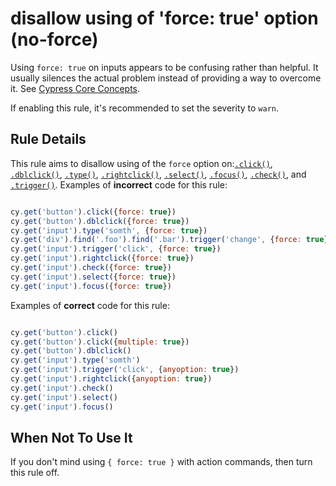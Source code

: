 # disallow using of 'force: true' option (no-force)

Using `force: true` on inputs appears to be confusing rather than helpful.
It usually silences the actual problem instead of providing a way to overcome it.
See [Cypress Core Concepts](https://docs.cypress.io/guides/core-concepts/interacting-with-elements.html#Forcing).

If enabling this rule, it's recommended to set the severity to `warn`.

## Rule Details

This rule aims to disallow using of the `force` option on:[`.click()`](https://on.cypress.io/click),
[`.dblclick()`](https://on.cypress.io/dblclick), [`.type()`](https://on.cypress.io/type),
[`.rightclick()`](https://on.cypress.io/rightclick), [`.select()`](https://on.cypress.io/select),
[`.focus()`](https://on.cypress.io/focus), [`.check()`](https://on.cypress.io/check),
and [`.trigger()`](https://on.cypress.io/trigger).
Examples of **incorrect** code for this rule:

```js

cy.get('button').click({force: true})
cy.get('button').dblclick({force: true})
cy.get('input').type('somth', {force: true})
cy.get('div').find('.foo').find('.bar').trigger('change', {force: true})
cy.get('input').trigger('click', {force: true})
cy.get('input').rightclick({force: true})
cy.get('input').check({force: true})
cy.get('input').select({force: true})
cy.get('input').focus({force: true})

```

Examples of **correct** code for this rule:

```js

cy.get('button').click()
cy.get('button').click({multiple: true})
cy.get('button').dblclick()
cy.get('input').type('somth')
cy.get('input').trigger('click', {anyoption: true})
cy.get('input').rightclick({anyoption: true})
cy.get('input').check()
cy.get('input').select()
cy.get('input').focus()

```


## When Not To Use It

If you don't mind using `{ force: true }` with action commands, then turn this rule off.
